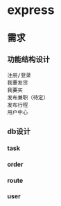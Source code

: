 # express

## 需求

### 功能结构设计
	注册/登录
	我要发货
	我要买
	发布兼职（待定）
	发布行程
	用户中心

### db设计
    
#### task

#### order

#### route

#### user

####  
